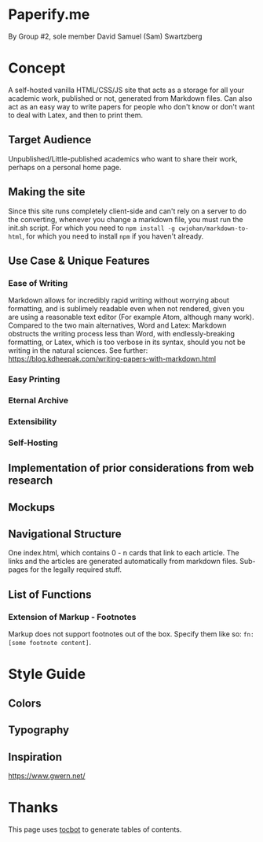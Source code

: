 # Paperify.me

By Group \#2, sole member David Samuel (Sam) Swartzberg

# Concept

A self-hosted vanilla HTML/CSS/JS site that acts as a storage for all your academic work, published or not, generated from Markdown files. Can also act as an easy way to write papers for people who don't know or don't want to deal with Latex, and then to print them.

## Target Audience

Unpublished/Little-published academics who want to share their work, perhaps on a personal home page.

## Making the site

Since this site runs completely client-side and can't rely on a server to do the converting, whenever you change a markdown file, you must run the init.sh script.
For which you need to `npm install -g cwjohan/markdown-to-html`, for which you need to install `npm` if you haven't already.

## Use Case & Unique Features

### Ease of Writing

Markdown allows for incredibly rapid writing without worrying about formatting, and is sublimely readable even when not rendered, given you are using a reasonable text editor (For example Atom, although many work).
Compared to the two main alternatives, Word and Latex:
Markdown obstructs the writing process less than Word, with endlessly-breaking formatting, or Latex, which is too verbose in its syntax, should you not be writing in the natural sciences.
See further: https://blog.kdheepak.com/writing-papers-with-markdown.html

### Easy Printing

### Eternal Archive

### Extensibility

### Self-Hosting

 ## Implementation of prior considerations from web research

 ## Mockups

 ## Navigational Structure

 One index.html, which contains 0 - n cards that link to each article.
 The links and the articles are generated automatically from markdown files.
 Sub-pages for the legally required stuff.

 ## List of Functions

 ### Extension of Markup - Footnotes

 Markup does not support footnotes out of the box. Specify them like so: `fn:[some footnote content]`.

 # Style Guide

 ## Colors

 ## Typography

 ## Inspiration

 https://www.gwern.net/

 # Thanks

 This page uses [tocbot](https://tscanlin.github.io/tocbot/) to generate tables of contents.
